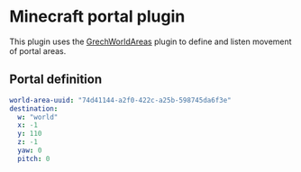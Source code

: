 # Minecraft portal plugin

This plugin uses the [GrechWorldAreas](https://github.com/xXNurioXx/GrechWorldAreas) plugin to define and listen
movement of portal areas.

## Portal definition

```yml
world-area-uuid: "74d41144-a2f0-422c-a25b-598745da6f3e"
destination:
  w: "world"
  x: -1
  y: 110
  z: -1
  yaw: 0
  pitch: 0
```